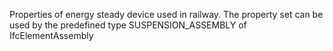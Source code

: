 Properties of energy steady device used in railway. The property set can be used by the predefined type SUSPENSION_ASSEMBLY of IfcElementAssembly
